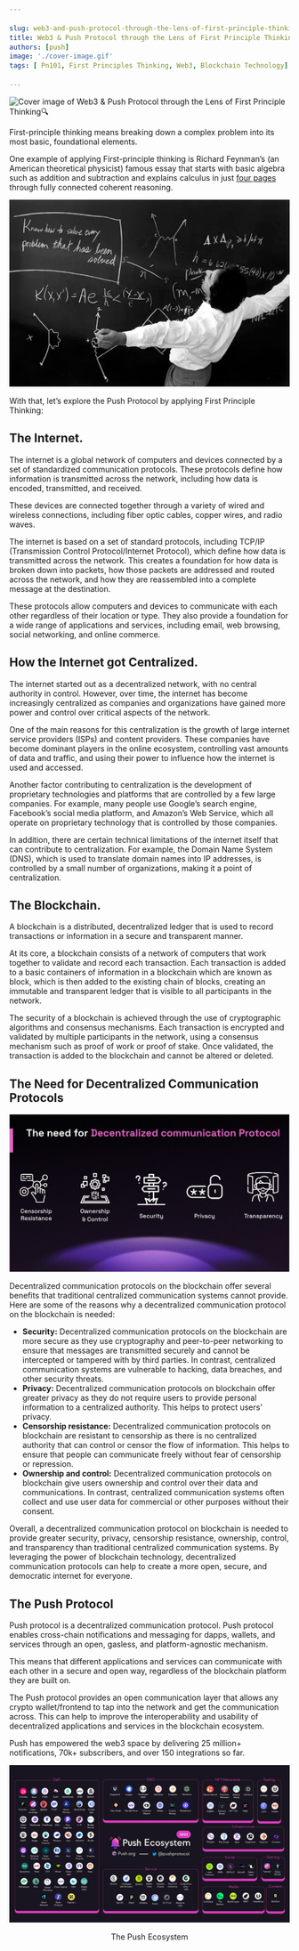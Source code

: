 ```yaml
---

slug: web3-and-push-protocol-through-the-lens-of-first-principle-thinking
title: Web3 & Push Protocol through the Lens of First Principle Thinking🔍
authors: [push]
image: './cover-image.gif'
tags: [ Pn101, First Principles Thinking, Web3, Blockchain Technology]

---
```


![Cover image of Web3 & Push Protocol through the Lens of First Principle Thinking🔍](./cover-image.gif)

First-principle thinking means breaking down a complex problem into its most basic, foundational elements.

<!--truncate-->

One example of applying First-principle thinking is Richard Feynman’s (an American theoretical physicist) famous essay that starts with basic algebra such as addition and subtraction and explains calculus in just [four pages](https://www.feynmanlectures.caltech.edu/I_22.html) through fully connected coherent reasoning.

![Reasoning](./image-1.png)

With that, let’s explore the Push Protocol by applying First Principle Thinking:

## The Internet.
The internet is a global network of computers and devices connected by a set of standardized communication protocols. These protocols define how information is transmitted across the network, including how data is encoded, transmitted, and received.

These devices are connected together through a variety of wired and wireless connections, including fiber optic cables, copper wires, and radio waves.

The internet is based on a set of standard protocols, including TCP/IP (Transmission Control Protocol/Internet Protocol), which define how data is transmitted across the network. This creates a foundation for how data is broken down into packets, how those packets are addressed and routed across the network, and how they are reassembled into a complete message at the destination.

These protocols allow computers and devices to communicate with each other regardless of their location or type. They also provide a foundation for a wide range of applications and services, including email, web browsing, social networking, and online commerce.

## How the Internet got Centralized.
The internet started out as a decentralized network, with no central authority in control. However, over time, the internet has become increasingly centralized as companies and organizations have gained more power and control over critical aspects of the network.

One of the main reasons for this centralization is the growth of large internet service providers (ISPs) and content providers. These companies have become dominant players in the online ecosystem, controlling vast amounts of data and traffic, and using their power to influence how the internet is used and accessed.

Another factor contributing to centralization is the development of proprietary technologies and platforms that are controlled by a few large companies. For example, many people use Google’s search engine, Facebook’s social media platform, and Amazon’s Web Service, which all operate on proprietary technology that is controlled by those companies.

In addition, there are certain technical limitations of the internet itself that can contribute to centralization. For example, the Domain Name System (DNS), which is used to translate domain names into IP addresses, is controlled by a small number of organizations, making it a point of centralization.

## The Blockchain.
A blockchain is a distributed, decentralized ledger that is used to record transactions or information in a secure and transparent manner.

At its core, a blockchain consists of a network of computers that work together to validate and record each transaction. Each transaction is added to a basic containers of information in a blockchain which are known as block, which is then added to the existing chain of blocks, creating an immutable and transparent ledger that is visible to all participants in the network.

The security of a blockchain is achieved through the use of cryptographic algorithms and consensus mechanisms. Each transaction is encrypted and validated by multiple participants in the network, using a consensus mechanism such as proof of work or proof of stake. Once validated, the transaction is added to the blockchain and cannot be altered or deleted.

## The Need for Decentralized Communication Protocols

![Need for decentralized](./image-2.png)

Decentralized communication protocols on the blockchain offer several benefits that traditional centralized communication systems cannot provide. Here are some of the reasons why a decentralized communication protocol on the blockchain is needed:

- <b>Security:</b> Decentralized communication protocols on the blockchain are more secure as they use cryptography and peer-to-peer networking to ensure that messages are transmitted securely and cannot be intercepted or tampered with by third parties. In contrast, centralized communication systems are vulnerable to hacking, data breaches, and other security threats.
- <b>Privacy:</b> Decentralized communication protocols on blockchain offer greater privacy as they do not require users to provide personal information to a centralized authority. This helps to protect users’ privacy.
- <b>Censorship resistance:</b> Decentralized communication protocols on blockchain are resistant to censorship as there is no centralized authority that can control or censor the flow of information. This helps to ensure that people can communicate freely without fear of censorship or repression.
- <b>Ownership and control:</b> Decentralized communication protocols on blockchain give users ownership and control over their data and communications. In contrast, centralized communication systems often collect and use user data for commercial or other purposes without their consent.

Overall, a decentralized communication protocol on blockchain is needed to provide greater security, privacy, censorship resistance, ownership, control, and transparency than traditional centralized communication systems. By leveraging the power of blockchain technology, decentralized communication protocols can help to create a more open, secure, and democratic internet for everyone.

## The Push Protocol
Push protocol is a decentralized communication protocol. Push protocol enables cross-chain notifications and messaging for dapps, wallets, and services through an open, gasless, and platform-agnostic mechanism.

This means that different applications and services can communicate with each other in a secure and open way, regardless of the blockchain platform they are built on.

The Push protocol provides an open communication layer that allows any crypto wallet/frontend to tap into the network and get the communication across. This can help to improve the interoperability and usability of decentralized applications and services in the blockchain ecosystem.

Push has empowered the web3 space by delivering 25 million+ notifications, 70k+ subscribers, and over 150 integrations so far.

![Ecosystem](./image-3.png)
<center>The Push Ecosystem</center>

